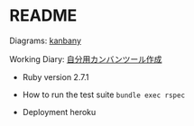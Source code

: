 # README

Diagrams: <a href="https://viewer.diagrams.net/?highlight=0000ff&edit=_blank&layers=1&nav=1&page-id=GXZoj3Kmz-DGKNJi9c0u&title=kanbany#Uhttps%3A%2F%2Fdrive.google.com%2Fuc%3Fid%3D1Aow4lPRjP7HDDZf8qi4Db1_pz-jVSL4h%26export%3Ddownload">kanbany</a>

Working Diary: <a href="https://wiki.a9ne.com/doku.php?id=article:my_kanban#todo">自分用カンバンツール作成</a>

* Ruby version
2.7.1

* How to run the test suite
`bundle exec rspec`

* Deployment
heroku
